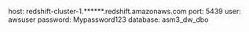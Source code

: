 host: redshift-cluster-1.******.redshift.amazonaws.com
port: 5439
user: awsuser
password: Mypassword123
database: asm3_dw_dbo
